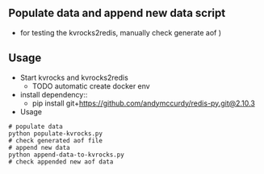 ## Populate data and append new data script 
* for testing the kvrocks2redis, manually check generate aof )

## Usage

* Start kvrocks and kvrocks2redis
    * TODO automatic create docker env
* install dependency::
    * pip install git+https://github.com/andymccurdy/redis-py.git@2.10.3   
* Usage 
```
# populate data
python populate-kvrocks.py  
# check generated aof file 
# append new data 
python append-data-to-kvrocks.py
# check appended new aof data  
